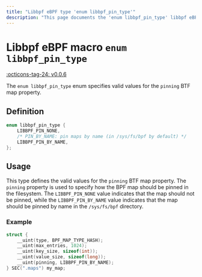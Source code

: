 ```yaml
---
title: "Libbpf eBPF type 'enum libbpf_pin_type'"
description: "This page documents the 'enum libbpf_pin_type' libbpf eBPF macro, including its definition, usage, and examples."
---
```

# Libbpf eBPF macro `enum libbpf_pin_type`

[:octicons-tag-24: v0.0.6](https://github.com/libbpf/libbpf/releases/tag/v0.0.6)

The `enum libbpf_pin_type` enum specifies valid values for the `pinning` BTF map property.

## Definition

```c
enum libbpf_pin_type {
	LIBBPF_PIN_NONE,
	/* PIN_BY_NAME: pin maps by name (in /sys/fs/bpf by default) */
	LIBBPF_PIN_BY_NAME,
};
```

## Usage

This type defines the valid values for the `pinning` BTF map property. The `pinning` property is used to specify how the BPF map should be pinned in the filesystem. The `LIBBPF_PIN_NONE` value indicates that the map should not be pinned, while the `LIBBPF_PIN_BY_NAME` value indicates that the map should be pinned by name in the `/sys/fs/bpf` directory.

### Example

```c hl_lines="6"
struct {
    __uint(type, BPF_MAP_TYPE_HASH);
    __uint(max_entries, 1024);
    __uint(key_size, sizeof(int));
    __uint(value_size, sizeof(long));
    __uint(pinning, LIBBPF_PIN_BY_NAME);
} SEC(".maps") my_map;
```
